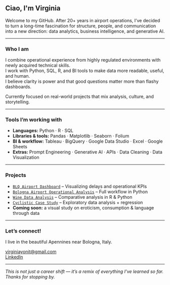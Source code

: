 ## Ciao, I'm Virginia

Welcome to my GitHub. After 20+ years in airport operations, I’ve decided to turn a long-time fascination for structure, people, and communication into a new direction: data analytics, business intelligence, and generative AI.

---

### Who I am

I combine operational experience from highly regulated environments with newly acquired technical skills.  
I work with Python, SQL, R, and BI tools to make data more readable, useful, and human.  
I believe clarity is power and that good questions matter more than flashy dashboards.

Currently focused on real-world projects that mix analysis, culture, and storytelling.

---

### Tools I’m working with

- **Languages:** Python · R · SQL  
- **Libraries & tools:** Pandas · Matplotlib · Seaborn · Folium  
- **BI & workflow:** Tableau · BigQuery · Google Data Studio · Excel · Google Sheets  
- **Extras:** Prompt Engineering · Generative AI · APIs · Data Cleaning · Data Visualization

---

### Projects

- [`BLQ Airport Dashboard`](https://github.com/VirginiaYonit/BLQ-Dashboard) – Visualizing delays and operational KPIs  
- [`Bologna Airport Operational Analysis`](https://github.com/VirginiaYonit/Bologna_Airport_Operational_Analysis) – Full workflow in Python  
- [`Wine Data Analysis`](https://github.com/VirginiaYonit/wine_data_analysis) – Comparative analysis in R & Python  
- [`Cyclistic Case Study`](https://github.com/VirginiaYonit/Cylistic-Case-Study) – Exploratory data analysis + regression  
- **Coming soon:** a visual study on eroticism, consumption & language through data

---

### Let’s connect!

I live in the beautiful Apennines near Bologna, Italy.

[virginiayonit@gmail.com](mailto:virginiayonit@gmail.com)  
[LinkedIn](https://www.linkedin.com/in/virginia-levy-abulafia)

---

*This is not just a career shift — it’s a remix of everything I’ve learned so far. Thanks for stopping by.*


